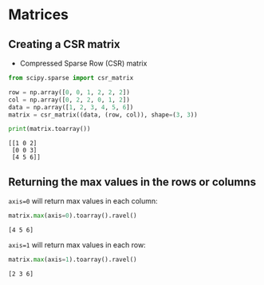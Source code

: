 # Matrices

## Creating a CSR matrix

* Compressed Sparse Row (CSR) matrix

```python
from scipy.sparse import csr_matrix

row = np.array([0, 0, 1, 2, 2, 2])
col = np.array([0, 2, 2, 0, 1, 2])
data = np.array([1, 2, 3, 4, 5, 6])
matrix = csr_matrix((data, (row, col)), shape=(3, 3))

print(matrix.toarray())
```

```
[[1 0 2]
 [0 0 3]
 [4 5 6]]
```

## Returning the max values in the rows or columns

`axis=0` will return max values in each column:

```python
matrix.max(axis=0).toarray().ravel()
```

```
[4 5 6]
```

`axis=1` will return max values in each row:

```python
matrix.max(axis=1).toarray().ravel()
```

```
[2 3 6]
```
